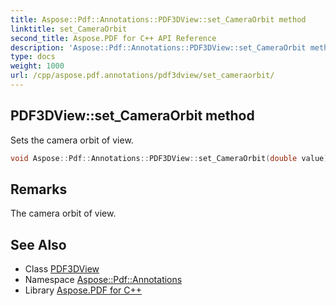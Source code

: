 ```yaml
---
title: Aspose::Pdf::Annotations::PDF3DView::set_CameraOrbit method
linktitle: set_CameraOrbit
second_title: Aspose.PDF for C++ API Reference
description: 'Aspose::Pdf::Annotations::PDF3DView::set_CameraOrbit method. Sets the camera orbit of view in C++.'
type: docs
weight: 1000
url: /cpp/aspose.pdf.annotations/pdf3dview/set_cameraorbit/
---
```

## PDF3DView::set_CameraOrbit method


Sets the camera orbit of view.

```cpp
void Aspose::Pdf::Annotations::PDF3DView::set_CameraOrbit(double value)
```

## Remarks


The camera orbit of view.
## See Also

* Class [PDF3DView](../)
* Namespace [Aspose::Pdf::Annotations](../../)
* Library [Aspose.PDF for C++](../../../)
